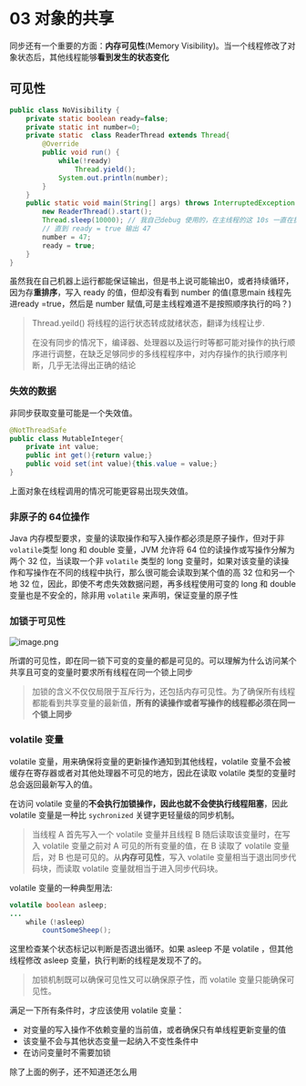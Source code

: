 # 03 对象的共享

同步还有一个重要的方面：**内存可见性**(Memory Visibility)。当一个线程修改了对象状态后，其他线程能够**看到发生的状态变化**

## 可见性

```java
public class NoVisibility {
    private static boolean ready=false;
    private static int number=0;
    private static  class ReaderThread extends Thread{
        @Override
        public void run() {
            while(!ready)
                Thread.yield();
            System.out.println(number);
        }
    }
    public static void main(String[] args) throws InterruptedException {
        new ReaderThread().start();
        Thread.sleep(10000); // 我自己debug 使用的，在主线程的这 10s 一直在执行 ReaderThread 线程的while循环，
        // 直到 ready = true 输出 47
        number = 47;
        ready = true;
    }
}
```

虽然我在自己机器上运行都能保证输出，但是书上说可能输出0，或者持续循环，因为存**重排序**，写入 ready 的值，但却没有看到 number 的值(意思main 线程先进ready =true，然后是 number 赋值,可是主线程难道不是按照顺序执行的吗？)

> Thread.yeild() 将线程的运行状态转成就绪状态，翻译为线程让步.
>
> 在没有同步的情况下，编译器、处理器以及运行时等都可能对操作的执行顺序进行调整，在缺乏足够同步的多线程程序中，对内存操作的执行顺序判断，几乎无法得出正确的结论

### 失效的数据

非同步获取变量可能是一个失效值。

```java
@NotThreadSafe
public class MutableInteger{
    private int value;
    public int get(){return value;}
    public void set(int value){this.value = value;}
}
```

上面对象在线程调用的情况可能更容易出现失效值。



### 非原子的 64位操作

Java 内存模型要求，变量的读取操作和写入操作都必须是原子操作，但对于非 `volatile`类型 long 和 double 变量，JVM 允许将 64 位的读操作或写操作分解为两个 32 位，当读取一个非 `volatile` 类型的 long 变量时，如果对该变量的读操作和写操作在不同的线程中执行，那么很可能会读取到某个值的高 32 位和另一个地 32 位，因此，即使不考虑失效数据问题，再多线程使用可变的 long 和 double 变量也是不安全的，除非用 `volatile` 来声明，保证变量的原子性



### 加锁于可见性

![image.png](http://ww1.sinaimg.cn/mw690/006rAlqhly1gfpr0si97pj30qa0n040h.jpg)

所谓的可见性，即在同一锁下可变的变量的都是可见的。可以理解为什么访问某个共享且可变的变量时要求所有线程在同一个锁上同步

> 加锁的含义不仅仅局限于互斥行为，还包括内存可见性。为了确保所有线程都能看到共享变量的最新值，**所有的读操作或者写操作的线程都必须在同一个锁上同步**

### volatile 变量

volatile 变量，用来确保将变量的更新操作通知到其他线程，volatile 变量不会被缓存在寄存器或者对其他处理器不可见的地方，因此在读取 volatile 类型的变量时总会返回最新写入的值。

在访问 volatile 变量的**不会执行加锁操作，因此也就不会使执行线程阻塞**，因此 volatile 变量是一种比 `sychronized` 关键字更轻量级的同步机制。

> 当线程 A 首先写入一个 volatile 变量并且线程 B 随后读取该变量时，在写入 volatile 变量之前对 A 可见的所有变量的值，在 B 读取了 volatile 变量后，对 B 也是可见的。从**内存可见性**，写入 volatile 变量相当于退出同步代码块，而读取 volatile 变量就相当于进入同步代码块。

volatile 变量的一种典型用法:

```java
volatile boolean asleep;
...
    while（!asleep）
    	countSomeSheep();
```

这里检查某个状态标记以判断是否退出循环。如果 asleep 不是 volatile ，但其他线程修改 asleep 变量，执行判断的线程是发现不了的。

> 加锁机制既可以确保可见性又可以确保原子性，而 volatile 变量只能确保可见性。

满足一下所有条件时，才应该使用 volatile 变量：

- 对变量的写入操作不依赖变量的当前值，或者确保只有单线程更新变量的值
- 该变量不会与其他状态变量一起纳入不变性条件中
- 在访问变量时不需要加锁

除了上面的例子，还不知道还怎么用